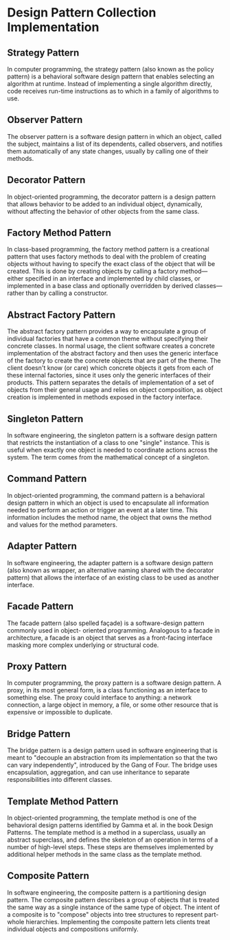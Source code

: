 # Design Pattern Collection Implementation

## Strategy Pattern

In computer programming, the strategy pattern (also known as the policy pattern)
is a behavioral software design pattern that enables selecting an algorithm at runtime.
Instead of implementing a single algorithm directly, code receives run-time instructions
as to which in a family of algorithms to use.

## Observer Pattern

The observer pattern is a software design pattern in which an object, called the subject, 
maintains a list of its dependents, called observers, and notifies them automatically of 
any state changes, usually by calling one of their methods.

## Decorator Pattern

In object-oriented programming, the decorator pattern is a design pattern that allows 
behavior to be added to an individual object, dynamically, without affecting the behavior 
of other objects from the same class.

## Factory Method Pattern

In class-based programming, the factory method pattern is a creational pattern that uses 
factory methods to deal with the problem of creating objects without having to specify the 
exact class of the object that will be created. This is done by creating objects by calling 
a factory method—either specified in an interface and implemented by child classes, or 
implemented in a base class and optionally overridden by derived classes—rather than by 
calling a constructor.


## Abstract Factory Pattern

The abstract factory pattern provides a way to encapsulate a group of individual factories
that have a common theme without specifying their concrete classes. In normal usage, the 
client software creates a concrete implementation of the abstract factory and then uses the 
generic interface of the factory to create the concrete objects that are part of the theme.
The client doesn't know (or care) which concrete objects it gets from each of these internal 
factories, since it uses only the generic interfaces of their products. This pattern 
separates the details of implementation of a set of objects from their general usage and 
relies on object composition, as object creation is implemented in methods exposed in the 
factory interface.

## Singleton Pattern

In software engineering, the singleton pattern is a software design pattern that restricts 
the instantiation of a class to one "single" instance. This is useful when exactly one object 
is needed to coordinate actions across the system. The term comes from the mathematical concept 
of a singleton.

## Command Pattern

In object-oriented programming, the command pattern is a behavioral design pattern in which an 
object is used to encapsulate all information needed to perform an action or trigger an event at 
a later time. This information includes the method name, the object that owns the method and 
values for the method parameters.

## Adapter Pattern

In software engineering, the adapter pattern is a software design pattern (also known as wrapper, 
an alternative naming shared with the decorator pattern) that allows the interface of an existing 
class to be used as another interface.

## Facade Pattern

The facade pattern (also spelled façade) is a software-design pattern commonly used in object-
oriented programming. Analogous to a facade in architecture, a facade is an object that serves as 
a front-facing interface masking more complex underlying or structural code.

## Proxy Pattern

In computer programming, the proxy pattern is a software design pattern. A proxy, in its most 
general form, is a class functioning as an interface to something else. The proxy could interface 
to anything: a network connection, a large object in memory, a file, or some other resource that 
is expensive or impossible to duplicate.

## Bridge Pattern

The bridge pattern is a design pattern used in software engineering that is meant to "decouple an 
abstraction from its implementation so that the two can vary independently", introduced by the 
Gang of Four. The bridge uses encapsulation, aggregation, and can use inheritance to separate 
responsibilities into different classes.

## Template Method Pattern

In object-oriented programming, the template method is one of the behavioral design patterns 
identified by Gamma et al. in the book Design Patterns. The template method is a method in 
a superclass, usually an abstract superclass, and defines the skeleton of an operation in terms 
of a number of high-level steps. These steps are themselves implemented by additional helper 
methods in the same class as the template method.

## Composite Pattern

In software engineering, the composite pattern is a partitioning design pattern. The composite 
pattern describes a group of objects that is treated the same way as a single instance of the same 
type of object. The intent of a composite is to "compose" objects into tree structures to represent 
part-whole hierarchies. Implementing the composite pattern lets clients treat individual objects 
and compositions uniformly.
